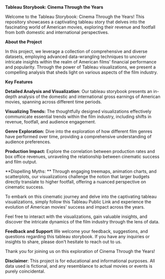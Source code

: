 **Tableau Storybook: Cinema Through the Years**

Welcome to the Tableau Storybook: Cinema Through the Years! This repository showcases a captivating tableau story that delves into the fascinating world of American movies, exploring their revenue and footfall from both domestic and international perspectives.

**About the Project**

In this project, we leverage a collection of comprehensive and diverse datasets, employing advanced data-wrangling techniques to uncover intricate insights within the realm of American films' financial performance and popularity. Through the power of Tableau visualizations, we present a compelling analysis that sheds light on various aspects of the film industry.

**Key Features**

**Detailed Analysis and Visualization**: Our tableau storybook presents an in-depth analysis of the domestic and international gross earnings of American movies, spanning across different time periods.

**Visualizing Trends:** The thoughtfully designed visualizations effectively communicate essential trends within the film industry, including shifts in revenue, footfall, and audience engagement.

**Genre Exploration:** Dive into the exploration of how different film genres have performed over time, providing a comprehensive understanding of audience preferences.

**Production Impact:** Explore the correlation between production rates and box office revenues, unraveling the relationship between cinematic success and film output.

**Dispelling Myths: ** Through engaging treemaps, animation charts, and scatterplots, our visualizations challenge the notion that larger budgets directly translate to higher footfall, offering a nuanced perspective on cinematic success.


To embark on this cinematic journey and delve into the captivating tableau visualizations, simply follow this Tableau Public Link and experience the evolution of American movies' success and impact across the years.

Feel free to interact with the visualizations, gain valuable insights, and discover the intricate dynamics of the film industry through the lens of data.

**Feedback and Support**
We welcome your feedback, suggestions, and questions regarding this tableau storybook. If you have any inquiries or insights to share, please don't hesitate to reach out to us.

Thank you for joining us on this exploration of Cinema Through the Years!

**Disclaimer**: This project is for educational and informational purposes. All data used is fictional, and any resemblance to actual movies or events is purely coincidental.
